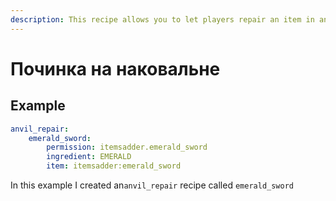 ```yaml
---
description: This recipe allows you to let players repair an item in anvil using a material
---
```


# Починка на наковальне

## Example

```yaml
anvil_repair:
    emerald_sword:
        permission: itemsadder.emerald_sword
        ingredient: EMERALD
        item: itemsadder:emerald_sword
```

In this example I created an`anvil_repair` recipe called `emerald_sword`

